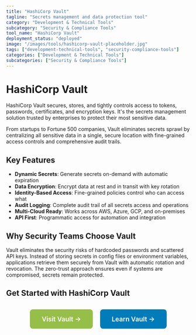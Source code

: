 ```yaml
---
title: "HashiCorp Vault"
tagline: "Secrets management and data protection tool"
category: "Development & Technical Tools"
subcategory: "Security & Compliance Tools"
tool_name: "HashiCorp Vault"
deployment_status: "deployed"
image: "/images/tools/hashicorp-vault-placeholder.jpg"
tags: ["development-technical-tools", "security-compliance-tools"]
categories: ["Development & Technical Tools"]
subcategories: ["Security & Compliance Tools"]
---
```


# HashiCorp Vault

HashiCorp Vault secures, stores, and tightly controls access to tokens, passwords, certificates, and encryption keys. It's the secrets management solution trusted by enterprises to protect their most sensitive data.

From startups to Fortune 500 companies, Vault eliminates secrets sprawl by centralizing all sensitive data in a single, secure location with fine-grained access controls and comprehensive audit trails.

## Key Features
- **Dynamic Secrets**: Generate secrets on-demand with automatic expiration
- **Data Encryption**: Encrypt data at rest and in transit with key rotation
- **Identity-Based Access**: Fine-grained policies control who can access what
- **Audit Logging**: Complete audit trail of all secrets access and operations
- **Multi-Cloud Ready**: Works across AWS, Azure, GCP, and on-premises
- **API First**: Programmatic access for automation and integration

## Why Security Teams Choose Vault
Vault eliminates the security risks of hardcoded passwords and scattered API keys. Instead of storing secrets in config files or environment variables, applications retrieve them securely from Vault with automatic rotation and revocation. The zero-trust approach ensures even if systems are compromised, secrets remain protected.

## Get Started with HashiCorp Vault

<div style="text-align: center; margin: 2rem 0;">
  <a href="https://www.vaultproject.io" target="_blank" rel="noopener noreferrer" style="display: inline-block; background: #96BF47; color: white; padding: 1rem 2rem; text-decoration: none; border-radius: 8px; font-weight: 600; font-size: 1.1rem; margin-right: 1rem;">Visit Vault →</a>
  <a href="https://learn.hashicorp.com/vault" target="_blank" rel="noopener noreferrer" style="display: inline-block; background: #007cba; color: white; padding: 1rem 2rem; text-decoration: none; border-radius: 8px; font-weight: 600; font-size: 1.1rem;">Learn Vault →</a>
</div>